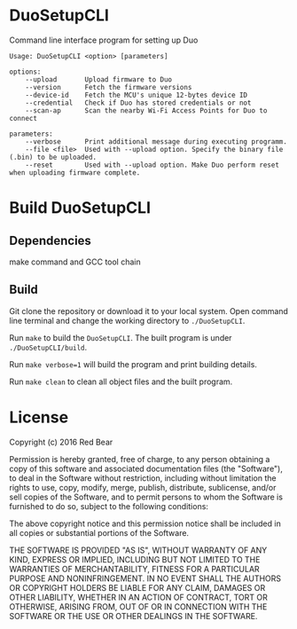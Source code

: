 # DuoSetupCLI

Command line interface program for setting up Duo

    Usage: DuoSetupCLI <option> [parameters] 
	
	options:    
	    --upload       Upload firmware to Duo    
	    --version      Fetch the firmware versions    
	    --device-id    Fetch the MCU's unique 12-bytes device ID    
	    --credential   Check if Duo has stored credentials or not    
	    --scan-ap      Scan the nearby Wi-Fi Access Points for Duo to connect    
	
	parameters:   
	    --verbose      Print additional message during executing programm. 
	    --file <file>  Used with --upload option. Specify the binary file (.bin) to be uploaded.
	    --reset        Used with --upload option. Make Duo perform reset when uploading firmware complete.

# Build DuoSetupCLI

## Dependencies

make command and GCC tool chain

## Build
Git clone the repository or download it to your local system. Open command line terminal and change the working directory to `./DuoSetupCLI`.

Run `make` to build the `DuoSetupCLI`. The built program is under `./DuoSetupCLI/build`.

Run `make verbose=1` will build the program and print building details.

Run `make clean` to clean all object files and the built program.

# License

Copyright (c) 2016 Red Bear

Permission is hereby granted, free of charge, to any person obtaining a copy of this software and associated documentation files (the "Software"), to deal in the Software without restriction, including without limitation the rights to use, copy, modify, merge, publish, distribute, sublicense, and/or sell copies of the Software, and to permit persons to whom the Software is furnished to do so, subject to the following conditions:

The above copyright notice and this permission notice shall be included in all copies or substantial portions of the Software.

THE SOFTWARE IS PROVIDED "AS IS", WITHOUT WARRANTY OF ANY KIND, EXPRESS OR IMPLIED, INCLUDING BUT NOT LIMITED TO THE WARRANTIES OF MERCHANTABILITY, FITNESS FOR A PARTICULAR PURPOSE AND NONINFRINGEMENT. IN NO EVENT SHALL THE AUTHORS OR COPYRIGHT HOLDERS BE LIABLE FOR ANY CLAIM, DAMAGES OR OTHER LIABILITY, WHETHER IN AN ACTION OF CONTRACT, TORT OR OTHERWISE, ARISING FROM, OUT OF OR IN CONNECTION WITH THE SOFTWARE OR THE USE OR OTHER DEALINGS IN THE SOFTWARE.


  
